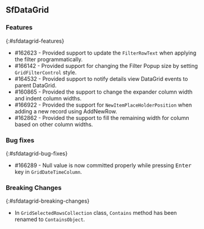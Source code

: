 ## SfDataGrid

### Features
{:#sfdatagrid-features}

* \#162623 - Provided support to update the `FilterRowText` when applying the filter programmatically.
* \#166142 - Provided support for changing the Filter Popup size by setting `GridFilterControl` style.
* \#164532 - Provided support to notify details view DataGrid events to parent DataGrid. 
* \#160865 - Provided the support to change the expander column width and indent column widths. 
* \#166922 - Provided the support for `NewItemPlaceHolderPosition` when adding a new record using AddNewRow.
* \#162862 - Provided the support to fill the remaining width for column based on other column widths.

### Bug fixes
{:#sfdatagrid-bug-fixes}

* \#166289 - Null value is now committed properly while pressing <kbd>Enter</kbd> key in `GridDateTimeColumn`.

### Breaking Changes
{:#sfdatagrid-breaking-changes}

* In `GridSelectedRowsCollection` class, `Contains` method has been renamed to `ContainsObject`.


